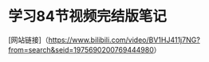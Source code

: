 # 学习84节视频完结版笔记

[网站链接]（<https://www.bilibili.com/video/BV1HJ411j7NG?from=search&seid=1975690200769444980>）
